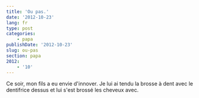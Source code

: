```yaml
---
title: 'Ou pas.'
date: '2012-10-23'
lang: fr
type: post
categories:
    - papa
publishDate: '2012-10-23'
slug: ou-pas
section: papa
2012:
    - '10'
---
```


Ce soir, mon fils a eu envie d'innover. Je lui ai tendu la brosse à dent avec le dentifrice dessus et lui s'est brossé les cheveux avec.
